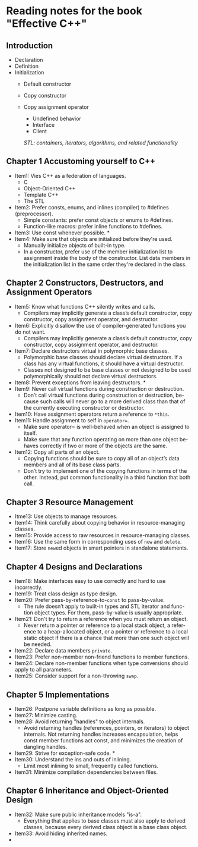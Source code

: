 # Reading notes for the book "Effective C++"

## Introduction
  - Declaration
  - Definition
  - Initialization
    * Default constructor
    * Copy constructor
    * Copy assignment operator
      * Undefined  behavior
      * Interface
      * Client
      
      *STL: containers, iterators, algorithms, and related functionality*

## Chapter 1 Accustoming yourself to C++
  - Item1:  Vies C++ as a federation of languages.
    * C
    * Object-Oriented C++
    * Template C++
    * The STL
  - Item2: Prefer consts, enums, and inlines (compiler) to #defines (preprocessor).
    * Simple constants: prefer const objects or enums to #defines.
    * Function-like macros: prefer inline functions to #defines.
  - Item3: Use const whenever possible. *
  - Item4: Make sure that objects are initialized before they're used.
    * Manually initialize objects of built-in type.
    * In a constructor, prefer use of the member initialization list to assignment inside the body of the constructor. List data members in the initialization list in the same order they're declared in the class.

## Chapter 2 Constructors, Destructors, and Assignment Operators
  - Item5: Know what functions C++ silently writes and calls.
    * Compilers may implicitly generate a class’s default constructor, copy constructor, copy assignment operator, and destructor.
  - Item6: Explicitly disallow the use of compiler-generated functions you do not want.
    * Compilers may implicitly generate a class’s default constructor, copy constructor, copy assignment operator, and destructor.
  - Item7: Declare destructors virtual in polymorphic base classes.
    * Polymorphic base classes should declare virtual destructors. If a class has any virtual functions, it should have a virtual destructor.
    * Classes not designed to be base classes or not designed to be used polymorphically should not declare virtual destructors.
  - Item8: Prevent exceptions from leaving destructors. *
  - Item9: Never call virtual functions during construction or destruction.
    * Don’t call virtual functions during construction or destruction, be- cause such calls will never go to a more derived class than that of the currently executing constructor or destructor.
  - Item10: Have assignment operators return a reference to `*this`.
  - Item11: Handle assignment to self in `operator=`.
    * Make sure operator= is well-behaved when an object is assigned to itself.
    * Make sure that any function operating on more than one object be- haves correctly if two or more of the objects are the same.
  - Item12: Copy all parts of an object.
    * Copying functions should be sure to copy all of an object’s data members and all of its base class parts.
    * Don’t try to implement one of the copying functions in terms of the other. Instead, put common functionality in a third function that both call.

## Chapter 3 Resource Management
  - Itme13: Use objects to manage resources.
  - Item14: Think carefully about copying behavior in resource-managing classes.
  - Item15: Provide access to raw resources in resource-managing classes.
  - Item16: Use the same form in corresponding uses of `new` and `delete`.
  - Item17: Store `new`ed objects in smart pointers in standalone statements.
  
## Chapter 4 Designs and Declarations
  - Item18: Make interfaces easy to use correctly and hard to use incorrectly.
  - Item19: Treat class design as type design.
  - Item20: Prefer pass-by-reference-to-`const` to pass-by-value.
    * The rule doesn’t apply to built-in types and STL iterator and func- tion object types. For them, pass-by-value is usually appropriate.
  - Item21: Don't try to return a reference when you must return an object.
    * Never return a pointer or reference to a local stack object, a refer- ence to a heap-allocated object, or a pointer or reference to a local static object if there is a chance that more than one such object will be needed.
  - Item22: Declare data members `private`.
  - Item23: Prefer non-member non-friend functions to member functions.
  - Item24: Declare non-member functions when type conversions should apply to all parameters.
  - Item25: Consider support for a non-throwing `swap`.
  
## Chapter 5 Implementations
  - Item26: Postpone variable definitions as long as possible.
  - Item27: Minimize casting.
  - Item28: Avoid returning "handles" to object internals.
    * Avoid returning handles (references, pointers, or iterators) to object internals. Not returning handles increases encapsulation, helps const member functions act const, and minimizes the creation of dangling handles.
  - Item29: Strive for exception-safe code. *
  - Item30: Understand the ins and outs of inlining.
    * Limit most inlining to small, frequently called functions.
  - Item31: Minimize compilation dependencies between files.
  
## Chapter 6 Inheritance and Object-Oriented Design
  - Item32: Make sure public inheritance models "is-a".
    * Everything that applies to base classes must also apply to derived classes, because every derived class object is a base class object.
  - Item33: Avoid hiding inherited names.
  - 
